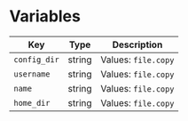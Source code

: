 # Variables

| Key          | Type     | Description |
| ------------ | -------- | -------- |
| `config_dir` | string   | Values: `file.copy`    |
| `username`   | string   | Values: `file.copy`    |
| `name`       | string   | Values: `file.copy`    |
| `home_dir`   | string   | Values: `file.copy`    |